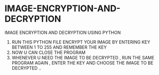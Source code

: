# IMAGE-ENCRYPTION-AND-DECRYPTION
IMAGE ENCRYPTION AND DECRYPTION USING PYTHON
1) RUN THIS PYTHON FILE
ENCRYPT YOUR IMAGE BY ENTERING KEY BETWEEN 1 TO 255 AND REMEMBER THE KEY
2) NOW U CAN CLOSE THE PROGRAM
3) WHENEVER U NEED THE IMAGE TO BE DECRYPTED , RUN THE SAME PROGRAM AGAIN , ENTER THE KEY AND CHOOSE THE IMAGE TO BE DECRYPTED ..
